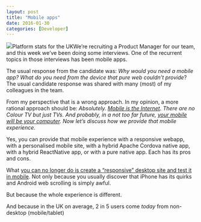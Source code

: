 ```yaml
---
layout: post
title: "Mobile apps"
date: 2016-01-30
categories: [Developer]
---
```


![](/img/1*nAkbUpNgOup_DZWNHiw4eA.png)Platform stats for the UKWe’re recruiting a Product Manager for our team, and this week we’ve been doing some interviews. One of the recurrent topics in those interviews has been mobile apps.

The usual response from the candidate was: _Why would you need a mobile app? What do you need from the device that pure web couldn’t provide_? The usual candidate response was shared with many (most) of my colleagues in the team.

From my perspective that is a wrong approach. In my opinion, a more rational approach should be: _Absolutely. _[_Mobile is the Internet_](http://ben-evans.com/benedictevans/2015/12/15/16-mobile-theses)_. There are no Colour TV but just TVs. And probably, in a not too far future, _[_your mobile will be your computer_](https://anxiousrobot.net/iphone-only-d3edd4ca1543#.qjqti9z94)_. Now let’s discuss how we provide that mobile experience._

Yes, you can provide that mobile experience with a responsive webapp, with a personalised mobile site, with a hybrid Apache Cordova native app, with a hybrid ReactNative app, or with a pure native app. Each has its pros and cons.

What [you can no longer do is create a “responsive” desktop site and test it in mobile](http://ben-evans.com/benedictevans/2015/5/14/mobile-first). Not only because you usually discover that iPhone has its quirks and Android web scrolling is simply awful.

But because the whole experience is different.

And because in the UK on average, 2 in 5 users come _today_ from non-desktop (mobile/tablet)
